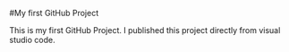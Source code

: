 #My first GitHub Project

This is my first GitHub Project. I published this project directly from visual studio code.